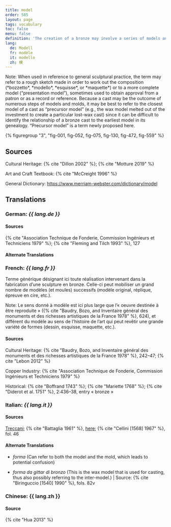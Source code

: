 ```yaml
---
title: model
order: 585
layout: page
tags: vocabulary
toc: false
menu: false
definition: 'The creation of a bronze may involve a series of models and {% def "molds" %} that can differ in size and material depending on the artist’s design process, and ultimately also on the casting process chosen to create the bronze version. The model is a positive version of the sculpture (as opposed to the negative mold); the word may refer to any work made as a step in the preparation of a finished sculpture, at any stage. An existing artwork or a live subject may also serve as model for a bronze. See [I.1](#I.1).'
lang:
  de: Modell
  fr: modèle
  it: modello
  zh: 模
---
```


<div class="backmatter">
Note: When used in reference to general sculptural practice, the term may refer to a rough sketch made in order to work out the composition (*bozzetto*, *modello*, *esquisse*, or *maquette*) or to a more complete model (“presentation model”), sometimes used to obtain approval from a patron or as a record or reference. Because a cast may be the outcome of numerous steps of models and molds, it may be best to refer to the closest model of a cast as “precursor model” (e.g., the wax model melted out of the investment to create a particular lost-wax cast) since it can be difficult to identify the relationship of a bronze cast to the earliest model in its genealogy. “Precursor model” is a term newly proposed here.
</div>

{% figuregroup "3", "fig-001, fig-052, fig-075, fig-130, fig-472, fig-559" %}

## Sources

Cultural Heritage: {% cite "Dillon 2002" %}; {% cite "Motture 2019" %}

Art and Craft Textbook: {% cite "McCreight 1996" %}

General Dictionary: <https://www.merriam-webster.com/dictionary/model>

## Translations

<div class="accordion">

### **German**: *{{ lang.de }}*

#### Sources

{% cite "Association Technique de Fonderie, Commission Ingénieurs et Techniciens 1979" %}; {% cite "Fleming and Tilch 1993" %}, 127

#### Alternate Translations

### **French**: *{{ lang.fr }}*

Terme générique désignant ici toute réalisation intervenant dans la fabrication d’une sculpture en bronze. Celle-ci peut mobiliser un grand nombre de modèles (et moules) successifs (modèle original, réplique, épreuve en cire, etc.).

<div class="backmatter">
Note: Le sens donné à modèle est ici plus large que l’« oeuvre destinée à être reproduite » ({% cite "Baudry, Bozo, and Inventaire général des monuments et des richesses artistiques de la France 1978" %}, 624), et différent du modèle au sens de l’histoire de l’art qui peut revêtir une grande variété de formes (dessin, esquisse, maquette, etc.).
</div>

#### Sources

Cultural Heritage: {% cite "Baudry, Bozo, and Inventaire général des monuments et des richesses artistiques de la France 1978" %}, 242–47; {% cite "Lebon 2012" %}

Copper Industry: {% cite "Association Technique de Fonderie, Commission Ingénieurs et Techniciens 1979" %}

Historical: {% cite "Boffrand 1743" %}; {% cite "Mariette 1768" %}; {% cite "Diderot et al. 1751" %}, 2:436–38, entry « bronze »

### **Italian**: *{{ lang.it }}*

#### Sources

[Treccani](http://www.treccani.it/vocabolario/modello/); {% cite "Battaglia 1961" %}, [here](http://www.gdli.it/pdf_viewer/Scripts/pdf.js/web/viewer.asp?file=/PDF/GDLI10/GDLI_10_ocr_653.pdf&parola=modello); {% cite "Cellini [1568] 1967" %}, fol. 46

#### Alternate Translations

- *forma* (Can refer to both the model and the mold, which leads to potential confusion)

- *forma da gittar di bronzo* (This is the wax model that is used for casting, thus also possibly referring to the inter-model.) | Source: {% cite "Biringuccio [1540] 1990" %}, fols. 82v

### **Chinese**: {{ lang.zh }}

#### Source

{% cite "Hua 2013" %}

</div>
